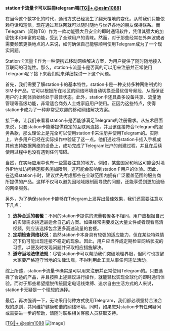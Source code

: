 **station卡流量卡可以註冊telegram嗎[[TG💪+ @esim1088](https://t.me/s/esim1088)]**

在当今这个数字化的时代，通讯方式已经发生了翻天覆地的变化。从前我们只能依赖电话和短信，现在通过互联网就可以随时随地与世界各地的朋友保持联系。而Telegram（简称TG）作为一款功能强大且安全的即时通讯软件，凭借其强大的加密技术和丰富的功能，受到了全球用户的青睐。然而，对于那些经常在外奔波或者需要频繁更换地点的人来说，如何确保自己能够顺利使用Telegram成为了一个现实问题。

Station卡流量卡作为一种便携式移动网络解决方案，为用户提供了随时随地接入互联网的可能性。那么，station卡流量卡是否真的可以用来注册并正常使用Telegram呢？接下来我们就来详细探讨一下这个问题。

首先，我们需要了解station卡的基本特性。station卡是一种支持多种网络制式的SIM卡产品，它可以根据所在地区的网络环境自动切换至最优信号频段，从而保证用户的上网体验始终处于最佳状态。此外，station卡还具备多设备共享、流量池管理等高级功能，非常适合商务人士或家庭用户使用。正因为这些特点，使得station卡成为了一种非常受欢迎的移动网络解决方案。

接下来，让我们来看看station卡是否能够满足Telegram的注册需求。从技术层面来说，只要station卡能够提供稳定的互联网连接，并且该连接符合Telegram的服务条款，那么理论上是完全可以使用station卡来注册并使用Telegram的。实际上，许多用户已经在实际操作中验证了这一点。他们通过将station卡插入手机或其他支持数据网络的设备上，成功完成了Telegram账户的创建过程，并且在后续使用过程中也没有遇到任何障碍。

当然，在实际应用中也有一些需要注意的地方。例如，某些国家和地区可能会对境外IP地址访问特定服务施加限制，这可能会影响到station卡用户的体验。因此，在选择station卡时，建议优先考虑那些在全球范围内拥有广泛覆盖范围的服务商所提供的产品。这样不仅可以避免因地域限制而导致的问题，还能享受到更加流畅的网络服务。

另外，为了确保station卡能够在Telegram上发挥出最佳效果，我们还需要注意以下几点：

1. **选择合适的套餐**：不同的station卡提供的流量套餐各不相同，用户应根据自己的实际需求挑选最适合自己的方案。如果经常需要发送大量文件或者观看高清视频，则应该选择包含更多高速流量的套餐。
2. **定期检查网络状况**：虽然station卡本身具有较强的适应能力，但在某些特殊情况下仍可能出现连接不稳定的现象。因此，用户应当养成定期检查网络状况的习惯，以便及时发现问题并采取相应措施解决。
3. **遵守当地法律法规**：尽管station卡可以帮助我们突破地理界限，但同时也提醒大家要严格遵守当地的法律法规，不得利用此工具从事任何违法活动。

综上所述，station卡流量卡确实是可以用来注册并正常使用Telegram的。只要选择了合适的产品，并且按照上述建议进行操作，就能轻松实现全球化的即时通讯体验。而对于那些希望摆脱传统固定电话线束缚、追求自由生活方式的人来说，station卡无疑是一个理想的选择。

最后，再次强调一下，无论采用何种方式使用Telegram，我们都必须坚持合法合规的原则，共同维护健康和谐的网络环境。同时，如果您对station卡有任何疑问或需要进一步的帮助，请随时联系相关客服人员获取支持。

[[TG💪+ @esim1088](https://t.me/s/esim1088) ![Image](https://i.postimg.cc/4NQfJmqS/Snipaste-2025-05-13-00-14-12.png)]